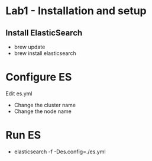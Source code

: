 # Lab1 - Installation and setup

## Install ElasticSearch

+ brew update
+ brew install elasticsearch

# Configure ES

Edit es.yml

+ Change the cluster name
+ Change the node name

# Run ES

+ elasticsearch -f -Des.config=./es.yml
